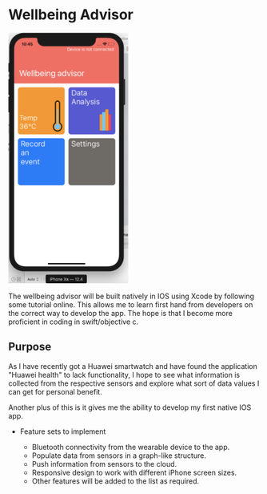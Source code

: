 # Wellbeing Advisor

<img src="appHomePage.png" height=500>

The wellbeing advisor will be built natively in IOS using Xcode by following some tutorial online. This allows me to learn first hand from developers on the correct way to develop the app. The hope is that I become more proficient in coding in swift/objective c.


## Purpose

As I have recently got a Huawei smartwatch and have found the application "Huawei health" to lack functionality, I hope to see what information is collected from the respective sensors and explore what sort of data values I can get for personal benefit.

Another plus of this is it gives me the ability to develop my first native IOS app.

* Feature sets to implement

  * Bluetooth connectivity from the wearable device to the app.
  * Populate data from sensors in a graph-like structure.
  * Push information from sensors to the cloud.
  * Responsive design to work with different iPhone screen sizes.
  * Other features will be added to the list as required.
